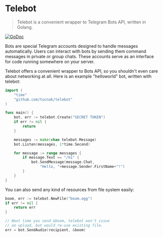 # Telebot
>Telebot is a convenient wrapper to Telegram Bots API, written in Golang.

[![GoDoc](https://godoc.org/github.com/tucnak/telebot?status.svg)](https://godoc.org/github.com/tucnak/telebot)

Bots are special Telegram accounts designed to handle messages automatically. Users can interact with bots by sending them command messages in private or group chats. These accounts serve as an interface for code running somewhere on your server.

Telebot offers a convenient wrapper to Bots API, so you shouldn't even care about networking at all. Here is an example "helloworld" bot, written with telebot:

```go
import (
    "time"
    "github.com/tucnak/telebot"
)

func main() {
    bot, err := telebot.Create("SECRET TOKEN")
    if err != nil {
        return
    }

    messages := make(chan telebot.Message)
    bot.Listen(messages, 1*time.Second)

    for message := range messages {
        if message.Text == "/hi" {
            bot.SendMessage(message.Chat,
                "Hello, "+message.Sender.FirstName+"!")
        }
    }
}
```

You can also send any kind of resources from file system easily:

```go
boom, err := telebot.NewFile("boom.ogg")
if err != nil {
    return err
}

// Next time you send &boom, telebot won't issue
// an upload, but would re-use existing file.
err = bot.SendAudio(recipient, &boom)
```
